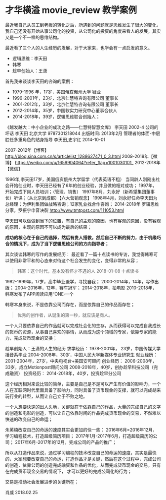 # 才华横溢 movie_review 教学案例

最近我自己从员工到老板的转化之后，所遇到的问题就是思维发生了很大的变化，我自己还没有开始从事公司化的投资，从公司化的投资的角度来看人的发展，其实又是一个不一样的思维结构。


最近看了三个人的人生经历的发展，对于大家来，也学会有一点启发的意义。

- 逻辑思维：李天田
- 韩寒
- 趁早创始人：王潇

首先我来谈谈李天田的咨询的案例：
- 1979-1996 年，17岁，美国俄亥俄州大学 肄业
- 1996-2001年，23岁，北京仁慧特咨询有限公司 董事长
- 2001-2012年，33岁，北京仁慧特咨询有限公司 董事长
- 2012-2014年，35岁，中国软实力研究中心董事合伙人
- 2014-2018年，39岁，逻辑思维联合创始人；

《越发越大：中小企业的成功之路——仁慧特智慧文库》 李天田 2002-4
公司的坏话 李天田 北京大学 9787301218044 出版时间: 2013年2月
管理者的体面-中层胜任多重角色的贴身指导 李天田,史宇红 2014-10-01

  2007-2012年【博客】
  http://blog.sina.com.cn/s/articlelist_1288627471_0_3.html
  2009-2018年【微博】
  https://weibo.com/u/1659904064?refer_flag=1001030101_
  2012-2018年【微信】

1996年,李天田17岁，美国俄亥俄州大学留学（代表英语不粗）
当同龄人刚刚出社会开始创业时，李天田已经有了6年的创业经验，并且做的相对成功；
  1997年，开始完成下岗人员培训；（管理、销售）
  1997年8月，刘永好（新希望集团董事长）听课；（从北京到成都）【六大营销观念】
  1998年4月，刘永好任命李天田为总经理；为伊利集团做战略咨询；12家乳业找合作咨询；
  2014-2018年
  罗辑思维分家，罗振宇申音决裂
  http://www.tmtpost.com/111053.html

李天田可以做做到当下的位置，有自己的主观的原因，也有客观的原因，没有客观的原因，主观的原因不可以成为最后的结果；

**成功的核心在于自己的选择，然后有贵人搭救，然后自己不断的努力，由于机缘巧合的情况下，成为了当下逻辑思维公司的方向指导者；**

其次谈谈韩寒的写作的发展经历：
最近看了一篇十点读书的专访，我觉得韩寒可以使用非常平和的心态来对待这个社会发生的变化，变得非常的从容；
>韩寒：这个时代，基本没有怀才不遇的人 2018-01-08 十点读书

1982-1999年，17岁，高中毕业退学，寻找自我；
2000-2014年，14年，写作出版；
2004-2016年，12年，赛车冠军；
2014-2018年，拍电影
2010-2018年，韩寒发布了APP阅读应用“ONE·一个

韩寒本身来说，不是依靠公司而存在，而是依靠自己的作品而存在；
>优秀的创作者，从诞生的第一秒，就应该是商人。

一个人只要依靠自己的作品就可以完成社会化的生存，从而获得可以完成自我成长的货币的资源，从事自己喜欢的事情，从而成为这个领域的专家，依靠专家的能力，完成货币现金的交换；

趁早创始人：王潇的人生的经历
求学经历：
1978-2001年， 23岁，中国传媒大学播音系毕业
2004-2008年，30岁，中国人民大学新媒体专业研究生
就业经历：
2001-2004年，27岁，中央电视台+美国安可顾问
创业经历：
2006-2008年，33岁，成立Motionpost顾问公司
2008-2018年，40岁，创办趁早科技公司（完成融资）
投资经历：
2014-2018年，40岁，投资趁早分公司

这个经历相对来说比较的简单，主要是自己是不是可以产生有价值的影响力，一个人在互联网时代里面具备了影响力，同时具备了货币现金的支撑，就可以完成胡来玩行业的转型，从而让自己立于不败之地。

一个人想要快速的出人头地，关键就在于依靠自己的作品，大量的完成自己的文字的创造和电影的创造，可以让自己依靠时间的作品完成货币现金的交易，不然难以快速的改变自己的命运；

朱英楠改变自己的命运的速度其实会更加的快一些：
2016年6月=2016年12月，学习编程技术，打造超级简历项目；
2017年1月-2017年6月，打造超级简历的公司；
2017年6月-2017年的12月，完成公司的产品的推广；

所以从打造作品来说，通过学习编程的技术改变自己的命运的速度，其实是最快的，大家想要改变自己的命运，打造作品才是关键，然后在这个过程中，完成公司的创造，依靠公司的创造完成融资和作品的优化，从而完成货币现金的交易，只有在完成货币现金交易的情况下， 才可以更好的完成公司化的行为；

交易是推动社会发展进步的关键所在；

肖威
2018.02.25
